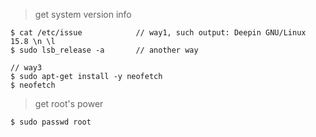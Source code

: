 > get system version info 
```     
$ cat /etc/issue            // way1, such output: Deepin GNU/Linux 15.8 \n \l
$ sudo lsb_release -a       // another way

// way3 
$ sudo apt-get install -y neofetch
$ neofetch
```

> get root's power
```
$ sudo passwd root
```
